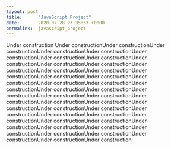 ```yaml
---
layout: post
title:      "JavaScript Project"
date:       2020-07-28 23:35:33 +0000
permalink:  javascript_project
---
```



Under construction
Under constructionUnder constructionUnder constructionUnder constructionUnder constructionUnder constructionUnder constructionUnder constructionUnder constructionUnder constructionUnder constructionUnder constructionUnder constructionUnder constructionUnder constructionUnder constructionUnder constructionUnder constructionUnder constructionUnder constructionUnder constructionUnder constructionUnder constructionUnder constructionUnder constructionUnder constructionUnder constructionUnder constructionUnder constructionUnder constructionUnder constructionUnder constructionUnder constructionUnder constructionUnder constructionUnder constructionUnder constructionUnder constructionUnder constructionUnder constructionUnder constructionUnder constructionUnder constructionUnder constructionUnder constructionUnder constructionUnder construction
